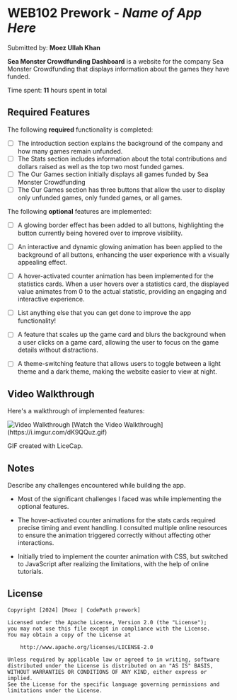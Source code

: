 # WEB102 Prework - *Name of App Here*

Submitted by: **Moez Ullah Khan**

**Sea Monster Crowdfunding Dashboard** is a website for the company Sea Monster Crowdfunding that displays information about the games they have funded.

Time spent: **11** hours spent in total

## Required Features

The following **required** functionality is completed:

* [ ] The introduction section explains the background of the company and how many games remain unfunded.
* [ ] The Stats section includes information about the total contributions and dollars raised as well as the top two most funded games.
* [ ] The Our Games section initially displays all games funded by Sea Monster Crowdfunding
* [ ] The Our Games section has three buttons that allow the user to display only unfunded games, only funded games, or all games.

The following **optional** features are implemented:

* [ ] A glowing border effect has been added to all buttons, highlighting the button currently being hovered over to improve visibility.

* [ ] An interactive and dynamic glowing animation has been applied to the background of all buttons, enhancing the user experience with a visually appealing effect.

* [ ] A hover-activated counter animation has been implemented for the statistics cards. When a user hovers over a statistics card, the displayed value animates from 0 to the actual statistic, providing an engaging and interactive experience.


* [ ] List anything else that you can get done to improve the app functionality!

* [ ] A feature that scales up the game card and blurs the background when a user clicks on a game card, allowing the user to focus on the game details without distractions.

* [ ] A theme-switching feature that allows users to toggle between a light theme and a dark theme, making the website easier to view at night.


## Video Walkthrough

Here's a walkthrough of implemented features:

<img src='https://i.imgur.com/dK9QQuz.gif' title='Video Walkthrough' width='' alt='Video Walkthrough' />
[Watch the Video Walkthrough](https://i.imgur.com/dK9QQuz.gif)


<!-- Replace this with whatever GIF tool you used! -->
GIF created with LiceCap.  
<!-- Recommended tools:
[Kap](https://getkap.co/) for macOS
[ScreenToGif](https://www.screentogif.com/) for Windows
[peek](https://github.com/phw/peek) for Linux. -->

## Notes

Describe any challenges encountered while building the app.

* Most of the significant challenges I faced was while implementing the optional features. 

* The hover-activated counter animations for the stats cards required precise timing and event handling. I consulted multiple online resources to ensure the animation triggered correctly without affecting other interactions.

* Initially tried to implement the counter animation with CSS, but switched to JavaScript after realizing the limitations, with the help of online tutorials.



## License

    Copyright [2024] [Moez | CodePath prework]

    Licensed under the Apache License, Version 2.0 (the "License");
    you may not use this file except in compliance with the License.
    You may obtain a copy of the License at

        http://www.apache.org/licenses/LICENSE-2.0

    Unless required by applicable law or agreed to in writing, software
    distributed under the License is distributed on an "AS IS" BASIS,
    WITHOUT WARRANTIES OR CONDITIONS OF ANY KIND, either express or implied.
    See the License for the specific language governing permissions and
    limitations under the License.
